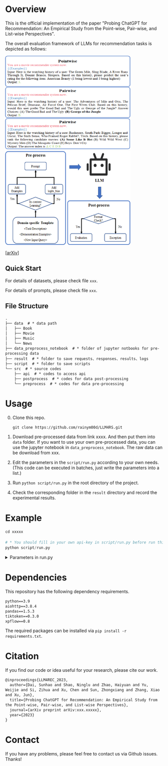 # Overview

This is the official implementation of the paper "Probing ChatGPT for Recommendation: An Empirical Study from the Point-wise, Pair-wise, and List-wise Perspectives".

The overall evaluation framework of LLMs for recommendation tasks is depicted as follows:

<p float="left">
  <img src="./assets/left.jpg" width="400" height="300" />
  <img src="./assets/right.jpg" width="400" height="300"/> 
</p>

[[arXiv](https://arxiv.org/pdf/error.pdf)] 

## Quick Start

For details of datasets, please check file `xxx`.

For details of prompts, please check file `xxx`.

## File Structure

```shell
.
├── data  # * data path
│   ├── Book
│   ├── Movie
│   ├── Music
│   └── News
├── data_preprocess_notebook  # * folder of jupyter notbooks for pre-processing data
├── result  # * folder to save requests、responses、results、logs
├── script  # * folder to save scripts
└── src  # * source codes
    ├── api  # * codes to access api
    ├── postprocess  # * codes for data post-processing
    └── preprocess  # * codes for data pre-processing
```


# Usage

0. Clone this repo.

    ```
    git clone https://github.com/rainym00d/LLM4RS.git
    ```

1. Download pre-processed data from link xxxx. And then put them into `data` folder. If you want to use your own pre-processed data, you can use the jupyter notebook in `data_preprocess_notebook`. The raw data can be download from xxx.

2. Edit the parameters in the `script/run.py` according to your own needs. (This code can be executed in batches, just write the parameters into a list.)

3. Run `python script/run.py` in the root directory of the project.

4. Check the corresponding folder in the `result` directory and record the experimental results.

# Example

```python
cd xxxxx

# * You should fill in your own api-key in script/run.py before run this command.
python script/run.py 
```


<details>
<summary>Parameters in run.py</summary>

```yaml
- model

    - The model name of LLM.

    - Default: "text-davinci-003"

    - Option: ["text-davinci-002", "text-davinci-003", "gpt-3.5-turbo"]

- domain

    - The domain name.

    - Default: "Movie"

    - Option: ["Movie", "Book", "Music", "News"]

- task

    - The task name.

    - Default: "list"

    - Option: ["point", "pair", "list"]

- no_instruction

    - Use instruction or not.

    - Default: False

    - Option: [True, False]

- example_num

    - The number of example given to model.

    - Default: 1

    - Option: [1, 2, 3, 4, 5]

- begin_index

    - The begin index of data.

    - Default: 5

    - Option: the integer bigger than 4 but less than the size of data

- end_index

    - The end index of data.

    - Default: 505

    - Option: the integer bigger than `begin_index` but less than the size of data

- api_key

    - The api-key of openai which depends on your own openai account.

- max_requests_per_minute

    - Max request number per mins.

    - Default: 2000

    - Option: The max value depends on your own openai account.

- max_tokens_per_minute

    - Max token number per mins.

    - Default: 10000

    - Option: The max value depends on your own openai account.

- max_attempts

    - Max attempts per request.

    - Default: 10

- proxy

    - The proxy of your own.

    - Default: None

```
</details>

# Dependencies

This repository has the following dependency requirements.

```
python==3.9
aiohttp==3.8.4
pandas==1.5.3
tiktoken==0.3.0
xpflow==0.8
```

The required packages can be installed via `pip install -r requirements.txt`.


# Citation
If you find our code or idea useful for your research, please cite our work.

```
@inproceedings{LLM4REC_2023,
  author={Dai, Sunhao and Shao, Ninglu and Zhao, Haiyuan and Yu, Weijie and Si, Zihua and Xu, Chen and Sun, Zhongxiang and Zhang, Xiao and Xu, Jun},
  title={Probing ChatGPT for Recommendation: An Empirical Study from the Point-wise, Pair-wise, and List-wise Perspectives},
  journal={arXiv preprint arXiv:xxx.xxxxx},
  year={2023}
}
```

# Contact

If you have any problems, please feel free to contact us via Github issues. Thanks!
